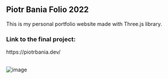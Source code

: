 <h2>Piotr Bania Folio 2022</h2>
This is my personal portfolio website made with Three.js library.

<h3>Link to the final project:</h3>
https://piotrbania.dev/
<br>
<br>

![image](https://user-images.githubusercontent.com/83336214/168427621-38b6edd0-ac89-42c8-be03-2930dd921497.png)
